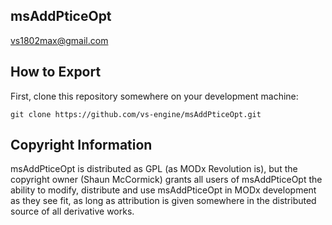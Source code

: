 ## msAddPticeOpt
vs1802max@gmail.com

## How to Export

First, clone this repository somewhere on your development machine:

`git clone https://github.com/vs-engine/msAddPticeOpt.git`

## Copyright Information



msAddPticeOpt is distributed as GPL (as MODx Revolution is), but the copyright owner
(Shaun McCormick) grants all users of msAddPticeOpt the ability to modify, distribute
and use msAddPticeOpt in MODx development as they see fit, as long as attribution
is given somewhere in the distributed source of all derivative works.
